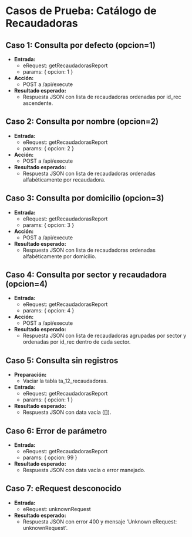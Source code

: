 # Casos de Prueba: Catálogo de Recaudadoras

## Caso 1: Consulta por defecto (opcion=1)
- **Entrada:**
  - eRequest: getRecaudadorasReport
  - params: { opcion: 1 }
- **Acción:**
  - POST a /api/execute
- **Resultado esperado:**
  - Respuesta JSON con lista de recaudadoras ordenadas por id_rec ascendente.

## Caso 2: Consulta por nombre (opcion=2)
- **Entrada:**
  - eRequest: getRecaudadorasReport
  - params: { opcion: 2 }
- **Acción:**
  - POST a /api/execute
- **Resultado esperado:**
  - Respuesta JSON con lista de recaudadoras ordenadas alfabéticamente por recaudadora.

## Caso 3: Consulta por domicilio (opcion=3)
- **Entrada:**
  - eRequest: getRecaudadorasReport
  - params: { opcion: 3 }
- **Acción:**
  - POST a /api/execute
- **Resultado esperado:**
  - Respuesta JSON con lista de recaudadoras ordenadas alfabéticamente por domicilio.

## Caso 4: Consulta por sector y recaudadora (opcion=4)
- **Entrada:**
  - eRequest: getRecaudadorasReport
  - params: { opcion: 4 }
- **Acción:**
  - POST a /api/execute
- **Resultado esperado:**
  - Respuesta JSON con lista de recaudadoras agrupadas por sector y ordenadas por id_rec dentro de cada sector.

## Caso 5: Consulta sin registros
- **Preparación:**
  - Vaciar la tabla ta_12_recaudadoras.
- **Entrada:**
  - eRequest: getRecaudadorasReport
  - params: { opcion: 1 }
- **Resultado esperado:**
  - Respuesta JSON con data vacía ([]).

## Caso 6: Error de parámetro
- **Entrada:**
  - eRequest: getRecaudadorasReport
  - params: { opcion: 99 }
- **Resultado esperado:**
  - Respuesta JSON con data vacía o error manejado.

## Caso 7: eRequest desconocido
- **Entrada:**
  - eRequest: unknownRequest
- **Resultado esperado:**
  - Respuesta JSON con error 400 y mensaje 'Unknown eRequest: unknownRequest'.
